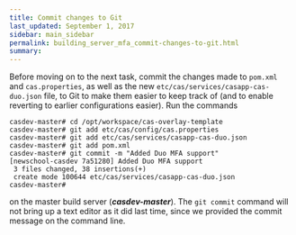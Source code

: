 ```yaml
---
title: Commit changes to Git
last_updated: September 1, 2017
sidebar: main_sidebar
permalink: building_server_mfa_commit-changes-to-git.html
summary:
---
```


Before moving on to the next task, commit the changes made to `pom.xml` and `cas.properties`, as well as the new `etc/cas/services/casapp-cas-duo.json` file, to Git to make them easier to keep track of (and to enable reverting to earlier configurations easier). Run the commands

```console
casdev-master# cd /opt/workspace/cas-overlay-template
casdev-master# git add etc/cas/config/cas.properties
casdev-master# git add etc/cas/services/casapp-cas-duo.json
casdev-master# git add pom.xml
casdev-master# git commit -m "Added Duo MFA support"
[newschool-casdev 7a51280] Added Duo MFA support
 3 files changed, 38 insertions(+)
 create mode 100644 etc/cas/services/casapp-cas-duo.json
casdev-master#  
```

on the master build server (***casdev-master***). The `git commit` command will not bring up a text editor as it did last time, since we provided the commit message on the command line.
